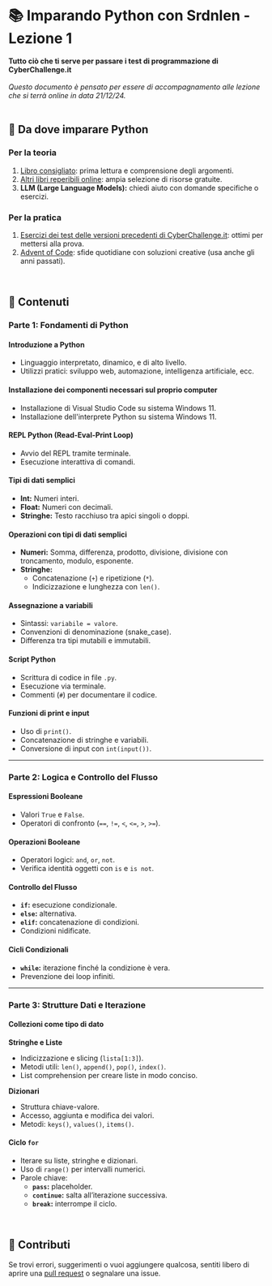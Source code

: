 # 📚 Imparando Python con Srdnlen - Lezione 1
**Tutto ciò che ti serve per passare i test di programmazione di CyberChallenge.it**
<br>
<br>
*Questo documento è pensato per essere di accompagnamento alle lezione che si terrà online in data 21/12/24.*  
<br> 
## 📖 **Da dove imparare Python**

### **Per la teoria**
1. [Libro consigliato](http://do1.dr-chuck.com/pythonlearn/IT_it/pythonlearn.pdf): prima lettura e comprensione degli argomenti.
2. [Altri libri reperibili online](https://github.com/EbookFoundation/free-programming-books/blob/main/books/free-programming-books-it.md#python): ampia selezione di risorse gratuite.
3. **LLM (Large Language Models):** chiedi aiuto con domande specifiche o esercizi.

### **Per la pratica**
1. [Esercizi dei test delle versioni precedenti di CyberChallenge.it](https://cyberchallenge.it/training): ottimi per mettersi alla prova.
2. [Advent of Code](https://adventofcode.com/): sfide quotidiane con soluzioni creative (usa anche gli anni passati).
<br>

## **🔗 Contenuti**

### **Parte 1: Fondamenti di Python**

#### Introduzione a Python
- Linguaggio interpretato, dinamico, e di alto livello.
- Utilizzi pratici: sviluppo web, automazione, intelligenza artificiale, ecc.

#### Installazione dei componenti necessari sul proprio computer
- Installazione di Visual Studio Code su sistema Windows 11. 
- Installazione dell'interprete Python su sistema Windows 11. 

#### REPL Python (Read-Eval-Print Loop)
- Avvio del REPL tramite terminale.
- Esecuzione interattiva di comandi.

#### Tipi di dati semplici
- **Int:** Numeri interi.
- **Float:** Numeri con decimali.
- **Stringhe:** Testo racchiuso tra apici singoli o doppi.

#### Operazioni con tipi di dati semplici
- **Numeri:** Somma, differenza, prodotto, divisione, divisione con troncamento, modulo, esponente.
- **Stringhe:**
  - Concatenazione (`+`) e ripetizione (`*`).
  - Indicizzazione e lunghezza con `len()`.

#### Assegnazione a variabili
- Sintassi: `variabile = valore`.
- Convenzioni di denominazione (snake_case).
- Differenza tra tipi mutabili e immutabili.

#### Script Python
- Scrittura di codice in file `.py`.
- Esecuzione via terminale.
- Commenti (`#`) per documentare il codice.

#### Funzioni di print e input
- Uso di `print()`.
- Concatenazione di stringhe e variabili.
- Conversione di input con `int(input())`.

---

### **Parte 2: Logica e Controllo del Flusso**

#### Espressioni Booleane
- Valori `True` e `False`.
- Operatori di confronto (`==`, `!=`, `<`, `<=`, `>`, `>=`).

#### Operazioni Booleane
- Operatori logici: `and`, `or`, `not`.
- Verifica identità oggetti con `is` e `is not`.

#### Controllo del Flusso
- **`if`:** esecuzione condizionale.
- **`else`:** alternativa.
- **`elif`:** concatenazione di condizioni.
- Condizioni nidificate.

#### Cicli Condizionali
- **`while`:** iterazione finché la condizione è vera.
- Prevenzione dei loop infiniti.
---

### **Parte 3: Strutture Dati e Iterazione**

#### Collezioni come tipo di dato

**Stringhe e Liste**
- Indicizzazione e slicing (`lista[1:3]`).
- Metodi utili: `len()`, `append()`, `pop()`, `index()`.
- List comprehension per creare liste in modo conciso.

**Dizionari**
- Struttura chiave-valore.
- Accesso, aggiunta e modifica dei valori.
- Metodi: `keys()`, `values()`, `items()`.

#### Ciclo `for`
- Iterare su liste, stringhe e dizionari.
- Uso di `range()` per intervalli numerici.
- Parole chiave:
  - **`pass`:** placeholder.
  - **`continue`:** salta all’iterazione successiva.
  - **`break`:** interrompe il ciclo.
<br>

## 📌 **Contributi**

Se trovi errori, suggerimenti o vuoi aggiungere qualcosa, sentiti libero di aprire una [pull request](https://github.com) o segnalare una issue.

